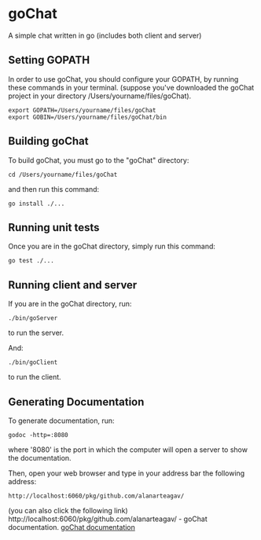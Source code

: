# goChat
A simple chat written in go (includes both client and server)

## Setting GOPATH

In order to use goChat, you should configure your GOPATH, by running
these commands in your terminal. (suppose you've downloaded the goChat
project in your directory /Users/yourname/files/goChat).

```
export GOPATH=/Users/yourname/files/goChat
export GOBIN=/Users/yourname/files/goChat/bin
```

## Building goChat

To build goChat, you must go to the "goChat" directory:
```
cd /Users/yourname/files/goChat
```

and then run this command:
```
go install ./...
```

## Running unit tests

Once you are in the goChat directory, simply run this command:
```
go test ./...
```

## Running client and server

If you are in the goChat directory, run:
```
./bin/goServer
```
to run the server.

And:
```
./bin/goClient
```
to run the client.

## Generating Documentation

To generate documentation, run:
```
godoc -http=:8080
```
where '8080' is the port in which the computer will open a server to
show the documentation.

Then, open your web browser and type in your address bar the following
address:
```
http://localhost:6060/pkg/github.com/alanarteagav/
```

(you can also click the following link)
http://localhost:6060/pkg/github.com/alanarteagav/ - goChat documentation.
[goChat documentation](http://localhost:6060/pkg/github.com/alanarteagav/)
